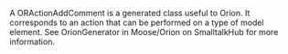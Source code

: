 A ORActionAddComment is a generated class useful to Orion. It corresponds to an action that can be performed on a type of model element. See OrionGenerator in Moose/Orion on SmalltalkHub for more information.